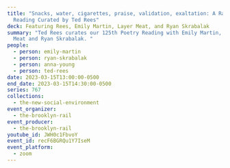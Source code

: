 ```yaml
---
title: "Snacks, water, cigarettes, praise, validation, exaltation: A Rail
  Reading Curated by Ted Rees"
deck: Featuring Rees, Emily Martin, Layer Meat, and Ryan Skrabalak
summary: "Ted Rees curates our 125th Poetry Reading with Emily Martin, Layer
  Meat and Ryan Skrabalak. "
people:
  - person: emily-martin
  - person: ryan-skrabalak
  - person: anna-young
  - person: ted-rees
date: 2023-03-15T13:00:00-0500
end_date: 2023-03-15T14:30:00-0500
series: 767
collections:
  - the-new-social-environment
event_organizer:
  - the-brooklyn-rail
event_producer:
  - the-brooklyn-rail
youtube_id: JWH0c1FbvoY
event_id: recF6BGRQu1Y7IseM
event_platform:
  - zoom
---
```

